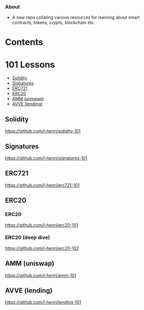 ### About

- A new repo collating various resources for learning about smart contracts, tokens, crypto, blockchain etc.

# Contents


# 101 Lessons
- [Solidity](#solidity)
- [Signatures](#signatures)
- [ERC721](#erc721)
- [ERC20](#erc20)
- [AMM (uniswap)](#amm-(uniswap))
- [AVVE (lending)](#avve-(lending))

## Solidity
https://github.com/l-henri/solidity-101

## Signatures
https://github.com/l-henri/signatures-101

## ERC721
https://github.com/l-henri/erc721-101

## ERC20
### ERC20
https://github.com/l-henri/erc20-101

### ERC20 (deep dive)
https://github.com/l-henri/erc20-102

## AMM (uniswap)
https://github.com/l-henri/amm-101

## AVVE (lending)
https://github.com/l-henri/lending-101
